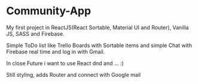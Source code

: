 # Community-App
My first project in ReactJS(React Sortable, Material UI and Router), Vanilla JS, SASS and Firebase.

Simple ToDo list like Trello Boards with Sortable items and simple Chat with Firebase real time and log in with Gmail.

In close Future i want to use React dnd and ... :)

Still styling, adds Router and connect with Google mail
